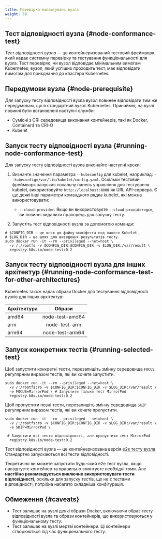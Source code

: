 ```yaml
---
title: Перевірка налаштувань вузла
weight: 30
---
```


## Тест відповідності вузла {#node-conformance-test}

*Тест відповідності вузла* — це контейнеризований тестовий фреймворк, який надає системну перевірку та тестування функціональності для вузла. Тест перевіряє, чи вузол відповідає мінімальним вимогам Kubernetes; вузол, який успішно проходить тест, має відповідати вимогам для приєднання до кластера Kubernetes.

## Передумови вузла {#node-prerequisite}

Для запуску тесту відповідності вузла вузол повинен відповідати тим же передумовам, що й стандартний вузол Kubernetes. Принаймні, на вузлі повинні бути встановлені наступні служби:

* Сумісні з CRI середовища виконання контейнерів, такі як Docker, Containerd та CRI-O
* Kubelet

## Запуск тесту відповідності вузла {#running-node-conformance-test}

Для запуску тесту відповідності вузла виконайте наступні кроки:

1. Визначте значення параметра `--kubeconfig` для kubelet, наприклад: `--kubeconfig=/var/lib/kubelet/config.yaml`. Оскільки тестовий фреймворк запускає локальну панель управління для тестування kubelet, використовуйте `http://localhost:8080` як URL API-сервера. Є ще деякі інші параметри командного рядка kubelet, які можна використовувати:
   * `--cloud-provider`: Якщо ви використовуєте `--cloud-provider=gce`, ви повинні видалити прапорець для запуску тесту.

2. Запустіть тест відповідності вузла за допомогою команди:

```shell
# $CONFIG_DIR — це шлях до файлу маніфеста под вашого Kubelet.
# $LOG_DIR — це шлях для виведення результатів тесту.
sudo docker run -it --rm --privileged --net=host \
  -v /:/rootfs -v $CONFIG_DIR:$CONFIG_DIR -v $LOG_DIR:/var/result \
  registry.k8s.io/node-test:0.2
```

## Запуск тесту відповідності вузла для інших архітектур {#running-node-conformance-test-for-other-architectures}

Kubernetes також надає образи Docker для тестування відповідності вузлів для інших архітектур:

  Архітектура  |        Образи            |
---------------|:------------------------:|
 amd64         |  node-test-amd64         |
 arm           |  node-test-arm           |
 arm64         |  node-test-arm64         |

## Запуск конкретних тестів {#running-selected-test}

Щоб запустити конкретні тести, перезапишіть змінну середовища `FOCUS` регулярним виразом тестів, які ви хочете запустити.

```shell
sudo docker run -it --rm --privileged --net=host \
  -v /:/rootfs:ro -v $CONFIG_DIR:$CONFIG_DIR -v $LOG_DIR:/var/result \
  -e FOCUS=MirrorPod \ # Запустити тільки тест MirrorPod
  registry.k8s.io/node-test:0.2
```

Щоб пропустити певні тести, перезапишіть змінну середовища `SKIP` регулярним виразом тестів, які ви хочете пропустити.

```shell
sudo docker run -it --rm --privileged --net=host \
  -v /:/rootfs:ro -v $CONFIG_DIR:$CONFIG_DIR -v $LOG_DIR:/var/result \
  -e SKIP=MirrorPod \

 # Запустити всі тести відповідності, але пропустити тест MirrorPod
  registry.k8s.io/node-test:0.2
```

Тест відповідності вузла — це контейнеризована версія [e2e тесту вузла](https://github.com/kubernetes/community/blob/master/contributors/devel/sig-node/e2e-node-tests.md). Стандартно запускаються всі тести відповідності.

Теоретично ви можете запустити будь-який e2e тест вузла, якщо налаштуєте контейнер та правильно змонтуєте необхідні томи. Але **настійно рекомендується виключно використовувати тести відповідності**, оскільки для запуску тестів, що не є тестами відповідності, потрібна набагато складніша конфігурація.

## Обмеження {#caveats}

* Тест залишає на вузлі деякі образи Docker, включаючи образ тесту відповідності вузла та образи контейнерів, що використовуються у функціональному тесту.
* Тест залишає на вузлі мертві контейнери. Ці контейнери створюються під час функціонального тесту.
